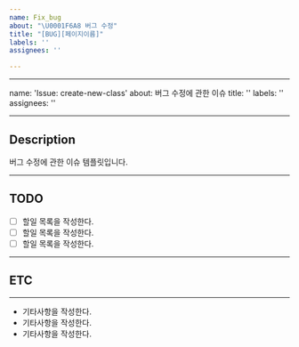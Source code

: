 ```yaml
---
name: Fix_bug
about: "\U0001F6A8 버그 수정"
title: "[BUG][페이지이름]"
labels: ''
assignees: ''

---
```


---
name: 'Issue: create-new-class'
about: 버그 수정에 관한 이슈
title: ''
labels: ''
assignees: ''

---

## Description
버그 수정에 관한 이슈 템플릿입니다.

---

## TODO
- [ ]  할일 목록을 작성한다.
- [ ]  할일 목록을 작성한다.
- [ ]  할일 목록을 작성한다.

---

## ETC

---
* 기타사항을 작성한다.
* 기타사항을 작성한다.
* 기타사항을 작성한다.
